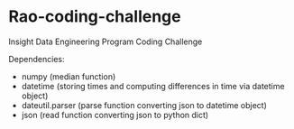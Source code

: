 # Rao-coding-challenge
Insight Data Engineering Program Coding Challenge

Dependencies:

- numpy (median function)
- datetime (storing times and computing differences in time via datetime object)
- dateutil.parser (parse function converting json to datetime object)
- json (read function converting json to python dict)
